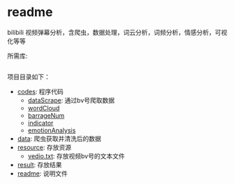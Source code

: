 # readme

bilibili 视频弹幕分析，含爬虫，数据处理，词云分析，词频分析，情感分析，可视化等等

所需库:

```shell

```

项目目录如下：

* [codes](codes): 程序代码
    * [dataScrape](codes/dataScrape/): 通过bv号爬取数据
    * [wordCloud](codes/wordCloud/)
    * [barrageNum](codes/barrageNum/)
    * [indicator](codes/indicator/)
    * [emotionAnalysis](codes/emotionAnalysis/)
* [data](data): 爬虫获取并清洗后的数据
* [resource](resource): 存放资源
    * [vedio.txt](resource/vedio.txt): 存放视频bv号的文本文件
* [result](result): 存放结果
* [readme](readme.md): 说明文件

